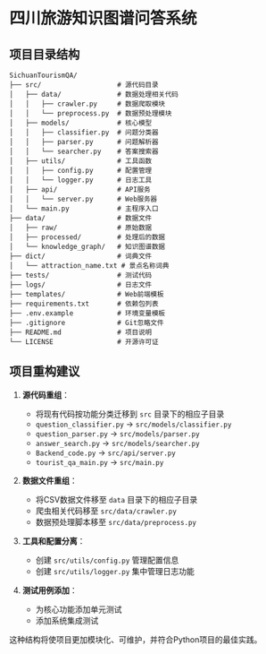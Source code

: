 # 四川旅游知识图谱问答系统

## 项目目录结构
```
SichuanTourismQA/
├── src/                   # 源代码目录
│   ├── data/              # 数据处理相关代码
│   │   ├── crawler.py     # 数据爬取模块
│   │   └── preprocess.py  # 数据预处理模块
│   ├── models/            # 核心模型
│   │   ├── classifier.py  # 问题分类器
│   │   ├── parser.py      # 问题解析器
│   │   └── searcher.py    # 答案搜索器
│   ├── utils/             # 工具函数
│   │   ├── config.py      # 配置管理
│   │   └── logger.py      # 日志工具
│   ├── api/               # API服务
│   │   └── server.py      # Web服务器
│   └── main.py            # 主程序入口
├── data/                  # 数据文件
│   ├── raw/               # 原始数据
│   ├── processed/         # 处理后的数据
│   └── knowledge_graph/   # 知识图谱数据
├── dict/                  # 词典文件
│   └── attraction_name.txt # 景点名称词典
├── tests/                 # 测试代码
├── logs/                  # 日志文件
├── templates/             # Web前端模板
├── requirements.txt       # 依赖包列表
├── .env.example           # 环境变量模板
├── .gitignore             # Git忽略文件
├── README.md              # 项目说明
└── LICENSE                # 开源许可证
```

## 项目重构建议

1. **源代码重组**：
   - 将现有代码按功能分类迁移到 `src` 目录下的相应子目录
   - `question_classifier.py` -> `src/models/classifier.py`
   - `question_parser.py` -> `src/models/parser.py`
   - `answer_search.py` -> `src/models/searcher.py`
   - `Backend_code.py` -> `src/api/server.py`
   - `tourist_qa_main.py` -> `src/main.py`

2. **数据文件重组**：
   - 将CSV数据文件移至 `data` 目录下的相应子目录
   - 爬虫相关代码移至 `src/data/crawler.py`
   - 数据预处理脚本移至 `src/data/preprocess.py`

3. **工具和配置分离**：
   - 创建 `src/utils/config.py` 管理配置信息
   - 创建 `src/utils/logger.py` 集中管理日志功能

4. **测试用例添加**：
   - 为核心功能添加单元测试
   - 添加系统集成测试

这种结构将使项目更加模块化、可维护，并符合Python项目的最佳实践。
